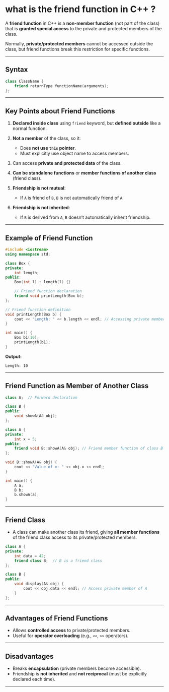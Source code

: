 
# what is the friend function in C++ ?

A **friend function** in C++ is a **non-member function** (not part of the class) that is **granted special access** to the private and protected members of the class.

Normally, **private/protected members** cannot be accessed outside the class, but friend functions break this restriction for specific functions.

---

## **Syntax**

```cpp
class ClassName {
    friend returnType functionName(arguments);
};
```

---

## **Key Points about Friend Functions**

1. **Declared inside class** using `friend` keyword, but **defined outside** like a normal function.
2. **Not a member** of the class, so it:

   * Does **not use `this` pointer**.
   * Must explicitly use object name to access members.
3. Can access **private and protected data** of the class.
4. **Can be standalone functions** or **member functions of another class** (friend class).
5. **Friendship is not mutual**:

   * If `A` is friend of `B`, `B` is not automatically friend of `A`.
6. **Friendship is not inherited**:

   * If `B` is derived from `A`, `B` doesn’t automatically inherit friendship.

---

## **Example of Friend Function**

```cpp
#include <iostream>
using namespace std;

class Box {
private:
    int length;
public:
    Box(int l) : length(l) {}

    // Friend function declaration
    friend void printLength(Box b);
};

// Friend function definition
void printLength(Box b) {
    cout << "Length: " << b.length << endl; // Accessing private member
}

int main() {
    Box b1(10);
    printLength(b1);
}
```

**Output:**

```
Length: 10
```

---

## **Friend Function as Member of Another Class**

```cpp
class A;  // Forward declaration

class B {
public:
    void showA(A& obj);
};

class A {
private:
    int x = 5;
public:
    friend void B::showA(A& obj); // Friend member function of class B
};

void B::showA(A& obj) {
    cout << "Value of x: " << obj.x << endl;
}

int main() {
    A a;
    B b;
    b.showA(a);
}
```

---

## **Friend Class**

* A class can make another class its friend, giving **all member functions** of the friend class access to its private/protected members.

```cpp
class A {
private:
    int data = 42;
    friend class B;  // B is a friend class
};

class B {
public:
    void display(A& obj) {
        cout << obj.data << endl; // Access private member of A
    }
};
```

---

## **Advantages of Friend Functions**

* Allows **controlled access** to private/protected members.
* Useful for **operator overloading** (e.g., `<<`, `>>` operators).

---

## **Disadvantages**

* Breaks **encapsulation** (private members become accessible).
* Friendship is **not inherited** and **not reciprocal** (must be explicitly declared each time).

---
